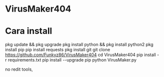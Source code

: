 # VirusMaker404
# Cara install

pkg update && pkg upgrade
pkg install python && pkg install python2
pkg install pip
pip install requests
pkg install git
git clone https://github.com/Funkyz86/VirusMaker404
cd VirusMaker404
pip install -r requirements.txt
pip install --upgrade pip
python VirusMaker.py

no redit tools,












